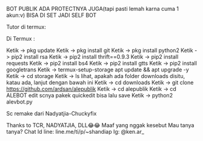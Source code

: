 BOT PUBLIK ADA PROTECTNYA JUGA(tapi pasti lemah karna cuma 1 akun:v)
BISA DI SET JADI SELF BOT

Tutor di termux:

Di Termux :

Ketik -> pkg update
Ketik -> pkg install git
Ketik -> pkg install python2
Ketik -> pip2 install rsa
Ketik -> pip2 install thrift==0.9.3
Ketik -> pip2 install requests
Ketik -> pip2 install bs4
Ketik -> pip2 install gtts
Ketik -> pip2 install googletrans
Ketik -> termux-setup-storage
apt update && apt upgrade -y
Ketik -> cd storage
Ketik -> ls
lihat, apakah ada folder downloads disitu, katau ada, lanjut dengan bawah ini
Ketik -> cd downloads
Ketik -> git clone https://github.com/ardsan/alepublik
Ketik -> cd alepublik
Ketik -> cd ALEBOT
edit scnya pakek quickedit bisa lalu save
Ketik -> python2 alevbot.py


Sc remake dari Nadyatjia-Chuckyfix

Thanks to TCR, NADYATJIA, DLL😂😂
Maaf yang nggak kesebut
Mau tanya tanya? Chat
Id line: line.me/ti/p/~shandiap
Ig: @ken.ar_

